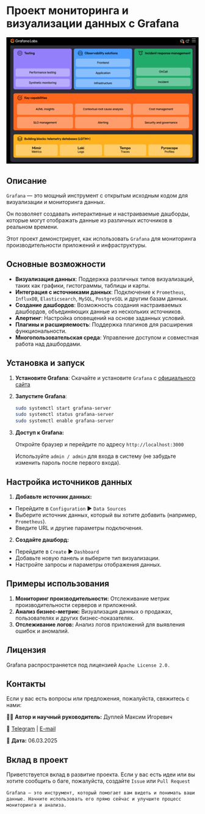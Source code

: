 # Проект мониторинга и визуализации данных с Grafana

![Grafana](img/grafana.png)

## Описание

`Grafana` — это мощный инструмент с открытым исходным кодом для визуализации и мониторинга данных.

Он позволяет создавать интерактивные и настраиваемые дашборды, которые могут отображать данные из различных источников в реальном времени.

Этот проект демонстрирует, как использовать `Grafana` для мониторинга производительности приложений и инфраструктуры.

## Основные возможности

- **Визуализация данных**: Поддержка различных типов визуализаций, таких как графики, гистограммы, таблицы и карты.
- **Интеграция с источниками данных**: Подключение к `Prometheus`, `InfluxDB`, `Elasticsearch`, `MySQL`, `PostgreSQL` и другим базам данных.
- **Создание дашбордов**: Возможность создания настраиваемых дашбордов, объединяющих данные из нескольких источников.
- **Алертинг**: Настройка оповещений на основе заданных условий.
- **Плагины и расширяемость**: Поддержка плагинов для расширения функциональности.
- **Многопользовательская среда**: Управление доступом и совместная работа над дашбордами.

## Установка и запуск

1. **Установите Grafana**:
   Скачайте и установите `Grafana` с [официального сайта](https://grafana.com/grafana/download)

2. **Запустите Grafana**:
   ```bash
   sudo systemctl start grafana-server
   sudo systemctl status grafana-server
   sudo systemctl enable grafana-server
   ```

3. **Доступ к Grafana:**
   
   Откройте браузер и перейдите по адресу `http://localhost:3000`
   
   Используйте `admin / admin` для входа в систему (не забудьте изменить пароль после первого входа).

## Настройка источников данных

1. **Добавьте источник данных:**
- Перейдите в `Configuration` ▶️ `Data Sources`
- Выберите источник данных, который вы хотите добавить (например, `Prometheus`).
- Введите URL и другие параметры подключения.

2. **Создайте дашборд:**
- Перейдите в `Create` ▶️ `Dashboard`
- Добавьте новую панель и выберите тип визуализации.
- Настройте запросы и параметры отображения данных.

## Примеры использования

1. **Мониторинг производительности:** Отслеживание метрик производительности серверов и приложений.
2. **Анализ бизнес-метрик:** Визуализация данных о продажах, пользователях и других бизнес-показателях.
3. **Отслеживание логов:** Анализ логов приложений для выявления ошибок и аномалий.

## Лицензия

Grafana распространяется под лицензией `Apache License 2.0.`

## Контакты

Если у вас есть вопросы или предложения, пожалуйста, свяжитесь с нами:

👨‍🏫 **Автор и научный руководитель:** Дуплей Максим Игоревич

📧 [Telegram](https://t.me/quadd4rv1n7) | [E-mail](malto::maksimqwe42@mail.ru)

📅 **Дата:** 06.03.2025

## Вклад в проект

Приветствуется вклад в развитие проекта. Если у вас есть идеи или вы хотите сообщить о баге, пожалуйста, создайте `Issue` или `Pull Request`

```
Grafana — это инструмент, который помогает вам видеть и понимать ваши данные. Начните использовать его прямо сейчас и улучшите процесс мониторинга и анализа.
```
